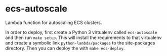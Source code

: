 # ecs-autoscale

Lambda function for autoscaling ECS clusters.

In order to deploy, first create a Python 3 virtualenv called `ecs-autoscale` and then run
`make setup`. This will install the requirements to that virtualenv and create a symbolic link
`python-lambda/packages` to the site-packages directory.
Then you can deploy the with `make ecs-deploy`.
